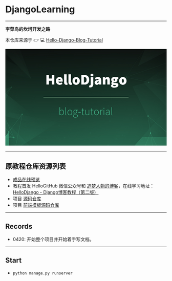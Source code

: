 # DjangoLearning 

---

**李菜鸟的坎坷开发之路**  
  
本仓库来源于 👉 💻 [Hello-Django-Blog-Tutorial](https://github.com/HelloGitHub-Team/HelloDjango-blog-tutorial)   

[//]: # (<img src="./dumps/cover.jpg"/>  )

![img HelloDjango](./dumps/cover.jpg "Django")

[//]: # (<p align="center">)

[//]: # (  <img src="./dumps/cover.jpg"/>)

[//]: # (  <br><strong>HelloDjango-blog-tutorial</strong><br>)

[//]: # (  <strong>完全免费、开源的 HelloDjango 系列教程之博客开发</strong>。<br>)

[//]: # (  基于 django 2.2，带你从零开始一步步创建属于自己的博客网站。)

[//]: # (</p>)

---  

## 原教程仓库资源列表
- [成品在线预览](https://hellodjango-blog-tutorial-demo.zmrenwu.com/)
- 教程首发 HelloGitHub 微信公众号和 [追梦人物的博客](https://www.zmrenwu.com/)，在线学习地址：[HelloDjango - Django博客教程（第二版）](https://zmrenwu.com/courses/hellodjango-blog-tutorial/)
- 项目 [源码仓库](https://github.com/HelloGitHub-Team/HelloDjango-blog-tutorial)
- 项目 [前端模板源码仓库](https://github.com/zmrenwu/django-blog-tutorial-templates)

---

## Records  

* 0420: 开始整个项目并开始着手写文档。

---

## Start
* `python manage.py runserver` 





